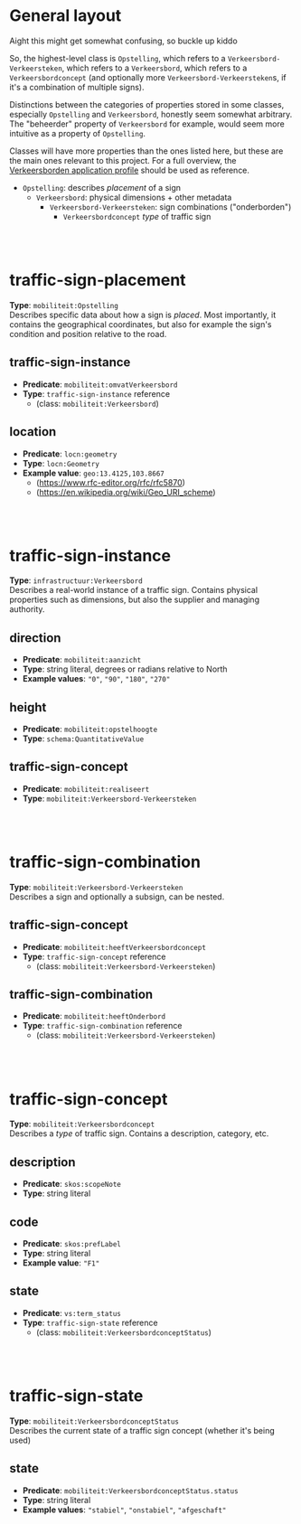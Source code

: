 # General layout

Aight this might get somewhat confusing, so buckle up kiddo

So, the highest-level class is `Opstelling`, which refers to a `Verkeersbord-Verkeersteken`, which refers to a `Verkeersbord`, which refers to a `Verkeersbordconcept` (and optionally more `Verkeersbord-Verkeersteken`s, if it's a combination of multiple signs).

Distinctions between the categories of properties stored in some classes, especially `Opstelling` and `Verkeersbord`, honestly seem somewhat arbitrary. The "beheerder" property of `Verkeersbord` for example, would seem more intuitive as a property of `Opstelling`.

Classes will have more properties than the ones listed here, but these are the main ones relevant to this project. For a full overview, the [Verkeersborden application profile](https://data.vlaanderen.be/doc/applicatieprofiel/verkeersborden/#Opstelling) should be used as reference.

* `Opstelling`: describes *placement* of a sign
	* `Verkeersbord`: physical dimensions + other metadata
		* `Verkeersbord-Verkeersteken`: sign combinations ("onderborden")
			* `Verkeersbordconcept` *type* of traffic sign



<br />
<br />



# traffic-sign-placement
**Type**: `mobiliteit:Opstelling`  
Describes specific data about how a sign is *placed*. Most importantly, it contains the geographical coordinates, but also for example the sign's condition and position relative to the road.

## traffic-sign-instance
* **Predicate**: `mobiliteit:omvatVerkeersbord`
* **Type**: `traffic-sign-instance` reference
	* (class: `mobiliteit:Verkeersbord`)

## location
* **Predicate**: `locn:geometry`
* **Type**: `locn:Geometry`
* **Example value**: `geo:13.4125,103.8667`
	* (https://www.rfc-editor.org/rfc/rfc5870)
	* (https://en.wikipedia.org/wiki/Geo_URI_scheme)



<br />
<br />



# traffic-sign-instance
**Type**: `infrastructuur:Verkeersbord`  
Describes a real-world instance of a traffic sign. Contains physical properties such as dimensions, but also the supplier and managing authority.

## direction
* **Predicate**: `mobiliteit:aanzicht`
* **Type**: string literal, degrees or radians relative to North
* **Example values**: `"0"`, `"90"`, `"180"`, `"270"`

## height
* **Predicate**: `mobiliteit:opstelhoogte`
* **Type**: `schema:QuantitativeValue`

## traffic-sign-concept
* **Predicate**: `mobiliteit:realiseert`
* **Type**: `mobiliteit:Verkeersbord-Verkeersteken`



<br />
<br />



# traffic-sign-combination
**Type**: `mobiliteit:Verkeersbord-Verkeersteken`  
Describes a sign and optionally a subsign, can be nested.

## traffic-sign-concept
* **Predicate**: `mobiliteit:heeftVerkeersbordconcept`
* **Type**: `traffic-sign-concept` reference
	* (class: `mobiliteit:Verkeersbord-Verkeersteken`)

## traffic-sign-combination
* **Predicate**: `mobiliteit:heeftOnderbord`
* **Type**: `traffic-sign-combination` reference
	* (class: `mobiliteit:Verkeersbord-Verkeersteken`)



<br />
<br />



# traffic-sign-concept
**Type**: `mobiliteit:Verkeersbordconcept`  
Describes a *type* of traffic sign. Contains a description, category, etc.

## description
* **Predicate**: `skos:scopeNote`
* **Type**: string literal

## code
* **Predicate**: `skos:prefLabel`
* **Type**: string literal
* **Example value**: `"F1"`

## state
* **Predicate**: `vs:term_status`
* **Type**: `traffic-sign-state` reference
	* (class: `mobiliteit:VerkeersbordconceptStatus`)



<br />
<br />



# traffic-sign-state
**Type**: `mobiliteit:VerkeersbordconceptStatus`  
Describes the current state of a traffic sign concept (whether it's being used)

## state
* **Predicate**: `mobiliteit:VerkeersbordconceptStatus.status`
* **Type**: string literal
* **Example values**: `"stabiel"`, `"onstabiel"`, `"afgeschaft"`
